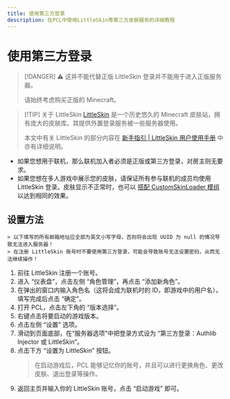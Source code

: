 ```yaml
---
title: 使用第三方登录
description: 在PCL中使用LittleSkin等第三方皮肤服务的详细教程
---
```


# 使用第三方登录

> [!DANGER] ⚠️ 这并不能代替正版
> LittleSkin 登录并不能用于进入正版服务器。
>
> 请始终考虑购买正版的 Minecraft。

> [!TIP] 关于 LittleSkin
> [LittleSkin](https://littleskin.cn) 是一个历史悠久的 Minecraft 皮肤站，拥有庞大的皮肤库。其提供外置登录服务被一些服务器使用。
>
> 本文中有关 LittleSkin 的部分内容在 [新手指引 | LittleSkin 用户使用手册](https://manual.littlesk.in/newbee/) 中亦有详细说明。

- 如果您想用于联机，那么联机加入者必须是正版或第三方登录，对房主则无要求。
- 如果您想在多人游戏中展示您的皮肤，请保证所有参与联机的成员均使用 LittleSkin 登录。皮肤显示不正常时，也可以 [搭配 CustomSkinLoader 模组](https://manual.littlesk.in/newbee/csl) 以达到相同的效果。

## 设置方法

    > 以下填写的所有邮箱地址应全部为英文小写字母，否则将会出现 UUID 为 null 的情况导致无法进入服务器！  
    > 在注册 LittleSkin 账号时不要使用第三方登录，可能会导致账号无法设置密码，从而无法继续操作！

1. 前往 LittleSkin 注册一个账号。
2. 进入 “仪表盘”，点击左侧 “角色管理”，再点击 “添加新角色”。  
3. 在弹出的窗口内输入角色名（这将会成为联机时的 ID，即游戏中的用户名），填写完成后点击 “确定”。  
4. 打开 PCL，点击左下角的 “版本选择”。  
5. 右键点击将要启动的游戏版本。  
6. 点击左侧 “设置” 选项。  
7. 滑动到页面底部，在“服务器选项”中把登录方式设为 “第三方登录：Authlib Injector 或 LittleSkin”。  
8. 点击下方 “设置为 LittleSkin” 按钮。  
    > 在启动游戏后，PCL 能够记忆你的账号，并且可以进行更换角色、更改皮肤、退出登录等操作。
9. 返回主页并输入你的 LittleSkin 账号，点击 “启动游戏” 即可。
